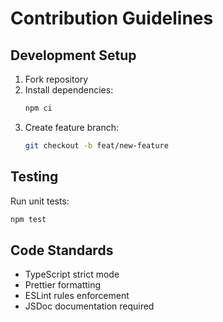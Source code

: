 # Contribution Guidelines

## Development Setup
1. Fork repository
2. Install dependencies:
   ```bash
   npm ci
   ```
3. Create feature branch:
   ```bash
   git checkout -b feat/new-feature
   ```

## Testing
Run unit tests:
```bash
npm test
```

## Code Standards
- TypeScript strict mode
- Prettier formatting
- ESLint rules enforcement
- JSDoc documentation required 